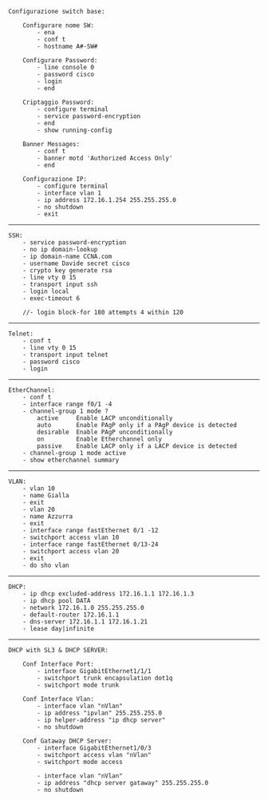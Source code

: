     Configurazione switch base:

        Configurare nome SW:
            - ena
            - conf t
            - hostname A#-SW#

        Configurare Password:
            - line console 0
            - password cisco
            - login
            - end

        Criptaggio Password:
            - configure terminal
            - service password-encryption
            - end
            - show running-config

        Banner Messages:
            - conf t
            - banner motd 'Authorized Access Only'
            - end

        Configurazione IP:
            - configure terminal
            - interface vlan 1
            - ip address 172.16.1.254 255.255.255.0
            - no shutdown 
            - exit


-----------------------------------------------------------------------


    SSH:
        - service password-encryption
        - no ip domain-lookup
        - ip domain-name CCNA.com
        - username Davide secret cisco
        - crypto key generate rsa
        - line vty 0 15
        - transport input ssh
        - login local
        - exec-timeout 6

        //- login block-for 180 attempts 4 within 120


-----------------------------------------------------------------------


    Telnet:
        - conf t
        - line vty 0 15
        - transport input telnet
        - password cisco
        - login


-----------------------------------------------------------------------


    EtherChannel:
        - conf t
        - interface range f0/1 -4
        - channel-group 1 mode ?
            active     Enable LACP unconditionally
            auto       Enable PAgP only if a PAgP device is detected
            desirable  Enable PAgP unconditionally
            on         Enable Etherchannel only
            passive    Enable LACP only if a LACP device is detected
        - channel-group 1 mode active
        - show etherchannel summary


-----------------------------------------------------------------------


    VLAN:
        - vlan 10
        - name Gialla
        - exit
        - vlan 20
        - name Azzurra
        - exit
        - interface range fastEthernet 0/1 -12
        - switchport access vlan 10
        - interface range fastEthernet 0/13-24
        - switchport access vlan 20
        - exit
        - do sho vlan
        

-----------------------------------------------------------------------


    DHCP:
        - ip dhcp excluded-address 172.16.1.1 172.16.1.3
        - ip dhcp pool DATA
        - network 172.16.1.0 255.255.255.0
        - default-router 172.16.1.1
        - dns-server 172.16.1.1 172.16.1.21
        - lease day|infinite


-----------------------------------------------------------------------


    DHCP with SL3 & DHCP SERVER:
        
        Conf Interface Port:
            - interface GigabitEthernet1/1/1
            - switchport trunk encapsulation dot1q
            - switchport mode trunk
        
        Conf Interface Vlan:
            - interface vlan "nVlan"
            - ip address "ipvlan" 255.255.255.0
            - ip helper-address "ip dhcp server"
            - no shutdown

        Conf Gataway DHCP Server:
            - interface GigabitEthernet1/0/3
            - switchport access vlan "nVlan"
            - switchport mode access

            - interface vlan "nVlan"
            - ip address "dhcp server gataway" 255.255.255.0
            - no shutdown